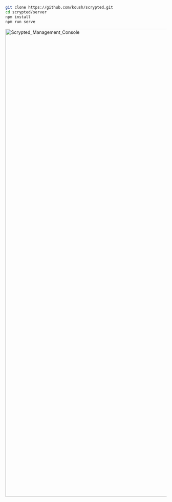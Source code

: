 ```sh
git clone https://github.com/koush/scrypted.git
cd scrypted/server
npm install
npm run serve
```

<img width="1460" alt="Scrypted_Management_Console" src="https://user-images.githubusercontent.com/73924/131903488-722d87ac-a0b0-40fe-b605-326e6b886e35.png">
